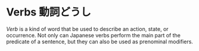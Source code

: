 # Verbs 動詞どうし

_Verb_ is a kind of word that be used to describe an action, state, or
occurrence. Not only can Japanese verbs perform the main part of the
predicate of a sentence, but they can also be used as prenominal
modifiers.
